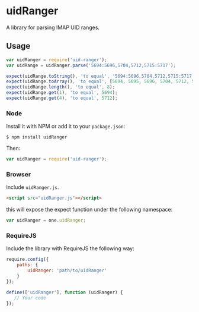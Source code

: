 # uidRanger

A library for parsing IMAP UID ranges.

## Usage

```js
var uidRanger = require('uid-ranger');
var uidRange = uidRanger.parse('5694:5696,5704,5712,5715:5717');

expect(uidRange.toString(), 'to equal', '5694:5696,5704,5712,5715:5717');
expect(uidRange.toArray(), 'to equal', [5694, 5695, 5696, 5704, 5712, 5715, 5716, 5717]);
expect(uidRange.length(), 'to equal', 8);
expect(uidRange.get(1), 'to equal', 5694);
expect(uidRange.get(4), 'to equal', 5712);
```

### Node

Install it with NPM or add it to your `package.json`:

```
$ npm install uidRanger
```

Then:

```js
var uidRanger = require('uid-ranger');
```

### Browser

Include `uidRanger.js`.

```html
<script src="uidRanger.js"></script>
```

this will expose the expect function under the following namespace:

```js
var uidRanger = one.uidRanger;
```

### RequireJS

Include the library with RequireJS the following way:

```js
require.config({
    paths: {
        uidRanger: 'path/to/uidRanger'
    }
});

define(['uidRanger'], function (uidRanger) {
   // Your code
});
```
